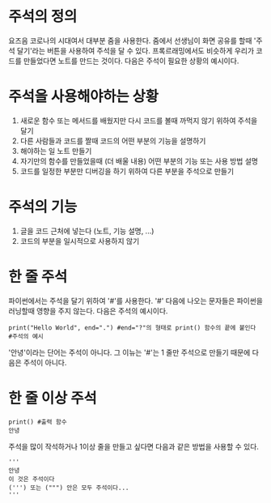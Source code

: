 # 주석의 정의
요즈음 코로나의 시대여서 대부분 줌을 사용한다. 줌에서 선생님이 화면 공유를 할때 '주석 달기'라는 버튼을 사용하여 주석을 달 수 있다. 프록르래밍에서도 비슷하게 우리가 코드를 만들었다면 노트를 만드는 것이다. 다음은 주석이 필요한 상황의 예시이다.

# 주석을 사용해야하는 상황
1. 새로운 함수 또는 메서드를 배웠지만 다시 코드를 볼때 까먹지 않기 위하여 주석을 달기
2. 다른 사람들과 코드를 짤때 코드의 어떤 부분의 기능을 설명하기
3. 해야하는 일 노트 만들기
4. 자기만의 함수를 만들었을때 (더 배울 내용) 어떤 부분의 기능 또는 사용 방법 설명
5. 코드를 일정한 부분만 디버깅을 하기 위하여 다른 부분을 주석으로 만들기

# 주석의 기능
1. 글을 코드 근처에 넣는다 (노트, 기능 설명, ...)
2. 코드의 부분을 일시적으로 사용하지 않기

# 한 줄 주석
파이썬에서는 주석을 달기 위하여 '#'를 사용한다. '#' 다음에 나오는 문자들은 파이썬을 러닝할때 영향을 주지 않는다. 다음은 주석의 예시이다.

```
print("Hello World", end=".") #end="?"의 형태로 print() 함수의 끝에 붙인다
#주석의 예시
```

'안녕'이라는 단어는 주석이 아니다. 그 이뉴는 '#'는 1 줄만 주석으로 만들기 때문에 다음은 주석이 아니다.

# 한 줄 이상 주석
```
print() #출력 함수
안녕
```

주석을 많이 작석하거나 1이상 줄을 만들고 싶다면 다음과 같은 방법을 사용할 수 있다.

```
'''
안녕
이 것은 주석이다
(''') 또는 (""") 안은 모두 주석이다...
'''
```

